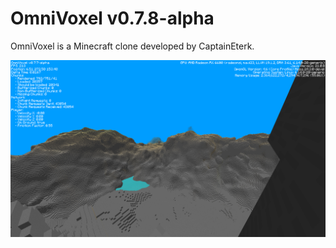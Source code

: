 # OmniVoxel v0.7.8-alpha

OmniVoxel is a Minecraft clone developed by CaptainEterk.

![img_1.png](.images/img_1.png)
